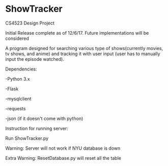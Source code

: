 # ShowTracker
CS4523 Design Project 

Initial Release complete as of 12/6/17. Future implementations will be considered

A program designed for searching various type of shows(currently movies, tv shows, and anime)
and tracking it with user input (user has to manually input the episode watched).

Dependencies:

-Python 3.x

-Flask

-mysqlclient

-requests

-json (if it doesn't come with python)

Instruction for running server:

Run ShowTracker.py

Warning: Server will not work if NYU database is down

Extra Warning: ResetDatabase.py will reset all the table